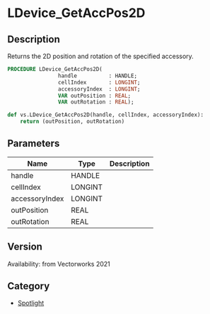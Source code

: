 # LDevice_GetAccPos2D

## Description
Returns the 2D position and rotation of the specified accessory.

```pascal
PROCEDURE LDevice_GetAccPos2D(
				handle          : HANDLE;
				cellIndex       : LONGINT;
				accessoryIndex  : LONGINT;
				VAR outPosition : REAL;
				VAR outRotation : REAL);
```

```python
def vs.LDevice_GetAccPos2D(handle, cellIndex, accessoryIndex):
    return (outPosition, outRotation)
```

## Parameters
|Name|Type|Description|
|---|---|---|
|handle|HANDLE|   |
|cellIndex|LONGINT|   |
|accessoryIndex|LONGINT|   |
|outPosition|REAL|   |
|outRotation|REAL|   |

## Version
Availability: from Vectorworks 2021

## Category
* [Spotlight](../Categories/Spotlight.md)
